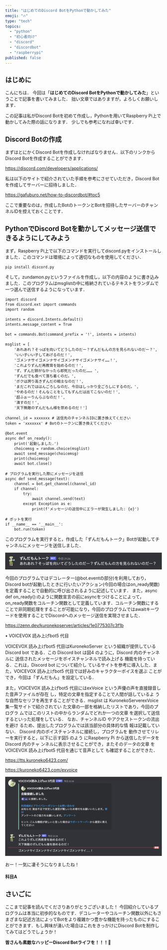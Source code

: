 ```yaml
---
title: "はじめてのDiscord BotをPythonで動かしてみた"
emoji: "🔥"
type: "tech"
topics:
  - "python"
  - "初心者向け"
  - "discord"
  - "discordbot"
  - "raspberrypi"
published: false
---
```


## はじめに
こんにちは．
今回は「**はじめてのDiscord BotをPythonで動かしてみた**」ということで記事を書いてみました．
拙い文章ではありますが，よろしくお願いします．

この記事は私がDiscord Botを初めて作成し，Pythonを用いてRaspberry Pi上で動かしてみた際の話になります．
少しでも参考になれば幸いです．


## Discord Botの作成

まずはとにかくDiscord Botを作成しなければなりません．以下のリンクからDiscord Botを作成することができます．

https://discord.com/developers/applications/

私は以下のサイトで紹介されていた手順を参考にさせていただき，Discord Botを作成してサーバーに招待しました．

https://gafuburo.net/how-to-discordbot/#toc5

ここで重要なのは，作成したBotのトークンとBotを招待したサーバーのチャンネルIDを控えておくことです．

## PythonでDiscord Botを動かしてメッセージ送信できるようにしてみよう

まず，Raspberry Pi上で以下のコマンドを実行してdiscord.pyをインストールしました．このコマンドは環境によって適切なものを使用してください．

```
pip install discord.py
```

そして，zundamon.pyというファイルを作成し，以下の内容のように書き込みました．このプログラムはmsglistの中に格納されているテキストをランダムで一つ選んで送信するようになっています．

```py:zundamon
import discord
from discord.ext import commands
import random

intents = discord.Intents.default()
intents.message_content = True

bot = commands.Bot(command_prefix = '!', intents = intents)

msglist = [
    'あれあれ？そっぽを向いてどうしたのだー？ずんだもんの方を見られないのだー？',
    'いい子いい子してあげるのだ！',
    'ゴメンナサイゴメンナサイゴメンナサイゴメンナサイ……！',
    'これよりずんだ再教育を始めるのだ！',
    'ず、ずんだ餅がなかったら即死だったのだ……。',
    'ずんだでも食べて落ち着くのだ。',
    'ボクは誇り高きずんだの戦士なのだ！',
    'まだこれでははんごろしなのだ、今日はしっかり全ごろしにするのだ。',
    'やめるのだ！そんなことをしてもずんだは出てこないのだ！',
    '超ふぉーりんらぶなのだ！',
    '潰すのだ！',
    '天下無敵のずんだもん様を崇めるのだ！']

channel_id = xxxxxxx # 送信先のチャンネルIDに置き換えてください
token = 'xxxxxxx' # Botのトークンに置き換えてください

@bot.event
async def on_ready():
    print('起動しました.')
    choicemsg = random.choice(msglist)
    await send_message(choicemsg)
    print(choicemsg)
    await bot.close()

# プログラムを実行した際にメッセージを送信
async def send_message(text):
    channel = bot.get_channel(channel_id)
    if channel:
        try:
            await channel.send(text)
        except Exception as e:
            print(f'メッセージの送信中にエラーが発生しました: {e}')

# ボットを実行
if __name__ == '__main__':
    bot.run(token)
```

このプログラムを実行すると，作成した「ずんだもんトーク」Botが起動してチャンネルにメッセージを送信しました．

![](/images/sankaku3/zundamondis.png)


今回のプログラムではデコレーター(@bot.eventの部分)を利用しており，Discord botが起動したときに行いたいアクション(今回の場合はon_ready関数)を定義することで自動的に呼び出されるように記述しています．
また，async def on_ready():のように関数宣言の前にasyncをつけることによって，on_ready関数をコルーチン関数として定義しています．コルーチン関数にすることで非同期処理をすることが可能になり，今回のプログラムではawaitキーワードを使用することでDiscordへのメッセージ送信を実現させました．


https://zenn.dev/kuronekoserver/articles/1e0775307c3f1b


• VOICEVOX 読み上げbot5 代目

VOICEVOX 読み上げbot5 代目はKuronekoServer
という組織が提供しているDiscord bot である．この
Discord bot は図4 のように，Discord 内のチャンネルに
送信されたメッセージをボイスチャンネルで読み上げる
機能を持っている．これは，Discord bot について紹介し
ているサイトを参考に導入した．また，VOICEVOX
読み上げbot5 代目では好みのキャラクターボイスを選ぶ
ことができ，今回は「ずんだもん」を設定している．

また，VOICEVOX 読み上げbot5 代目にはexVoice
という声優の声を直接録音した音声ファイルが存在
し，特定の文章を指定することで人間が話しているよ
うな自然なセリフを再生することができる．msglist は
KuronekoServerexVoice 集一覧サイトで紹介されてい
た文章の一部を格納したリストであり，今回のプログラ
ムではこのリストの中からランダムでどれか一つの文章
を選択して送信するといった処理をしている．
なお、チャンネルID やアクセストークンの流出を避け
るため、提出したプログラムでは該当部分の具体的な情
報は記載していない．
Discord 内のボイスチャンネルに接続し，プログラムを
動作させてリレーを実行すると，以下に示す図5 のよう
にRaspberry Pi から送信したデータをDiscord 内のチャ
ンネルに表示させることができ，またそのデータの文章
をVOICEVOX 読み上げbot5 代目を通じて音声として
も確認することができた．

https://tts.kuroneko6423.com/

https://kuroneko6423.com/exvoice



![](/images/sankaku3/zundamonbot.png)

おー！一気に凄そうになりましたね！

#### 科目A

## さいごに
ここまで記事を読んでくださりありがとうございました！
今回紹介しているプログラムは本当に初歩的なものです．デコレーターやコルーチン関数以外にもさまざまな記述方法によってBotをより複雑かつ豊かな機能を持ったものにすることができます．もし興味が湧いた場合はこれをきっかけにDiscord Botを制作してみてはどうでしょうか！

**皆さんも素敵なハッピーDiscord Botライフを！！！🌸**